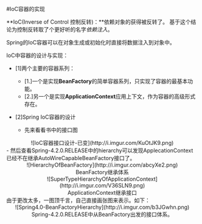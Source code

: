 #IoC容器的实现

**IoC(Inverse of Control 控制反转)：**依赖对象的获得被反转了。
基于这个结论为控制反转取了个更好听的名字*依赖注入*。<br/>

Spring的IoC容器可以在对象生成或初始化时直接将数据注入到对象中。

IoC中容器的设计与实现：
- [1]两个主要的容器系列：
  - [1.]一个是实现**BeanFactory**的简单容器系列，只实现了容器的最基本功能。
  - [2.]另一个是实现**ApplicationContext**应用上下文，作为容器的高级形式存在。
  
- [2]Spring IoC容器的设计
	- 先来看看书中的接口图
<center>![IoC容器接口设计-已变](http://i.imgur.com/KuOtJK9.png)</center>
	- 然后查看Spring-4.2.0.RELEASE中的hierarchy可以发现ApplecationContext已经不在继承AutoWireCapableBeanFactory接口了。

<center>![HierarchyOfBeanFactory](http://i.imgur.com/abcyXe2.png)</center>
<center>BeanFactory继承体系</center>
<center>![SuperTypeHierarchyOfApplicationContext](http://i.imgur.com/V36SLN9.png)</center>
<center>ApplicationContext继承接口</center>
由于更改太多，一图顶千言，自己直接画张图来表示。如下：
<center>![Spring4.0-BeanFactoryHierarchy](http://i.imgur.com/b3JGwhn.png)</center>
<center>Spring-4.2.0.RELEASE中从BeanFactory出发的接口体系。</center>